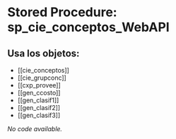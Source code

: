 # Stored Procedure: sp_cie_conceptos_WebAPI

## Usa los objetos:
- [[cie_conceptos]]
- [[cie_grupconc]]
- [[cxp_provee]]
- [[gen_ccosto]]
- [[gen_clasif1]]
- [[gen_clasif2]]
- [[gen_clasif3]]

*No code available.*
